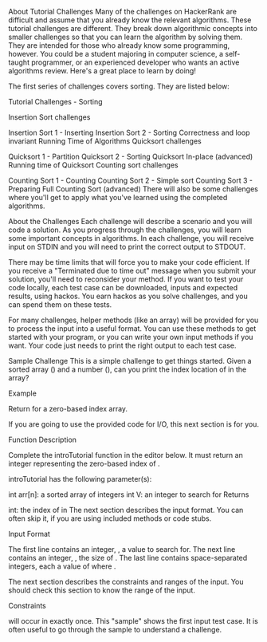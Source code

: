 About Tutorial Challenges
Many of the challenges on HackerRank are difficult and assume that you already know the relevant algorithms. These tutorial challenges are different. They break down algorithmic concepts into smaller challenges so that you can learn the algorithm by solving them. They are intended for those who already know some programming, however. You could be a student majoring in computer science, a self-taught programmer, or an experienced developer who wants an active algorithms review. Here's a great place to learn by doing!

The first series of challenges covers sorting. They are listed below:

Tutorial Challenges - Sorting

Insertion Sort challenges

Insertion Sort 1 - Inserting
Insertion Sort 2 - Sorting
Correctness and loop invariant
Running Time of Algorithms
Quicksort challenges

Quicksort 1 - Partition
Quicksort 2 - Sorting
Quicksort In-place (advanced)
Running time of Quicksort
Counting sort challenges

Counting Sort 1 - Counting
Counting Sort 2 - Simple sort
Counting Sort 3 - Preparing
Full Counting Sort (advanced)
There will also be some challenges where you'll get to apply what you've learned using the completed algorithms.

About the Challenges
Each challenge will describe a scenario and you will code a solution. As you progress through the challenges, you will learn some important concepts in algorithms. In each challenge, you will receive input on STDIN and you will need to print the correct output to STDOUT.

There may be time limits that will force you to make your code efficient. If you receive a "Terminated due to time out" message when you submit your solution, you'll need to reconsider your method. If you want to test your code locally, each test case can be downloaded, inputs and expected results, using hackos. You earn hackos as you solve challenges, and you can spend them on these tests.

For many challenges, helper methods (like an array) will be provided for you to process the input into a useful format. You can use these methods to get started with your program, or you can write your own input methods if you want. Your code just needs to print the right output to each test case.

Sample Challenge
This is a simple challenge to get things started. Given a sorted array () and a number (), can you print the index location of in the array?

Example

Return for a zero-based index array.

If you are going to use the provided code for I/O, this next section is for you.

Function Description

Complete the introTutorial function in the editor below. It must return an integer representing the zero-based index of .

introTutorial has the following parameter(s):

int arr[n]: a sorted array of integers
int V: an integer to search for
Returns

int: the index of in
The next section describes the input format. You can often skip it, if you are using included methods or code stubs.

Input Format

The first line contains an integer, , a value to search for.
The next line contains an integer, , the size of . The last line contains space-separated integers, each a value of where .

The next section describes the constraints and ranges of the input. You should check this section to know the range of the input.

Constraints

will occur in exactly once.
This "sample" shows the first input test case. It is often useful to go through the sample to understand a challenge.

